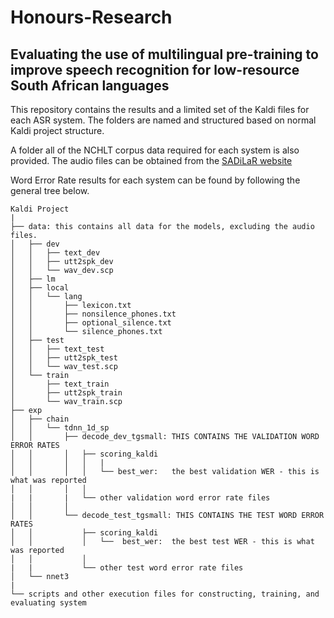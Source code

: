 # Honours-Research

## Evaluating the use of multilingual pre-training to improve speech recognition for low-resource South African languages

This repository contains the results and a limited set of the Kaldi files for each ASR system. The folders are named and structured based on normal Kaldi project structure. 

A folder all of the NCHLT corpus data required for each system is also provided. The audio files can be obtained from the [SADiLaR website](https://repo.sadilar.org/discover?query=NCHLT&filtertype=mediaType&filter_relational_operator=equals&filter=Speech)

Word Error Rate results for each system can be found by following the general tree below.

```
Kaldi Project
|
├── data: this contains all data for the models, excluding the audio files.
│   ├── dev
│   │   ├── text_dev
│   │   ├── utt2spk_dev
│   │   └── wav_dev.scp
│   ├── lm
│   ├── local
│   │   └── lang
│   │       ├── lexicon.txt
│   │       ├── nonsilence_phones.txt
│   │       ├── optional_silence.txt
│   │       └── silence_phones.txt
│   ├── test
│   │   ├── text_test
│   │   ├── utt2spk_test
│   │   └── wav_test.scp
│   └── train
│       ├── text_train
│       ├── utt2spk_train
│       └── wav_train.scp
├── exp
│   ├── chain
│   │   └── tdnn_1d_sp
│   │       ├── decode_dev_tgsmall: THIS CONTAINS THE VALIDATION WORD ERROR RATES
│   │       │   ├── scoring_kaldi
│   │       │   │   |
│   │       │   │   └── best_wer:   the best validation WER - this is what was reported
│   │       │   │
|   |       |   └── other validation word error rate files
│   │       │   
│   │       └── decode_test_tgsmall: THIS CONTAINS THE TEST WORD ERROR RATES
│   │           ├── scoring_kaldi
│   │           │   └──  best_wer:  the best test WER - this is what was reported
│   │           │
|   |           └── other test word error rate files
│   └── nnet3
|
└── scripts and other execution files for constructing, training, and evaluating system
```